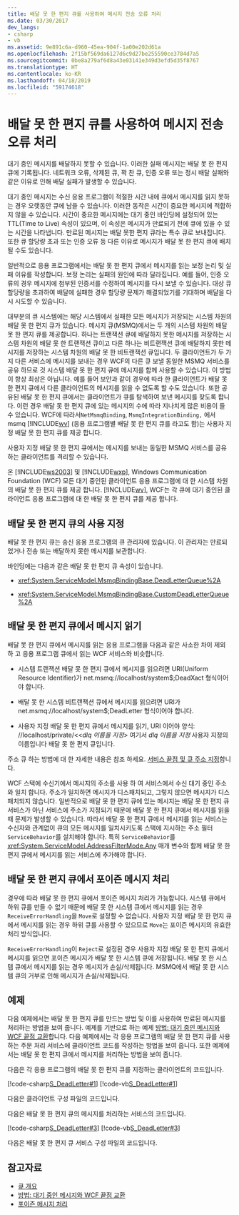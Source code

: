 ```yaml
---
title: 배달 못 한 편지 큐를 사용하여 메시지 전송 오류 처리
ms.date: 03/30/2017
dev_langs:
- csharp
- vb
ms.assetid: 9e891c6a-d960-45ea-904f-1a00e202d61a
ms.openlocfilehash: 2f15bf569da6127d6c9d27be255590ce3784d7a5
ms.sourcegitcommit: 0be8a279af6d8a43e03141e349d3efd5d35f8767
ms.translationtype: HT
ms.contentlocale: ko-KR
ms.lasthandoff: 04/18/2019
ms.locfileid: "59174618"
---
```

# <a name="using-dead-letter-queues-to-handle-message-transfer-failures"></a>배달 못 한 편지 큐를 사용하여 메시지 전송 오류 처리
대기 중인 메시지를 배달하지 못할 수 있습니다. 이러한 실패 메시지는 배달 못 한 편지 큐에 기록됩니다. 네트워크 오류, 삭제된 큐, 꽉 찬 큐, 인증 오류 또는 정시 배달 실패와 같은 이유로 인해 배달 실패가 발생할 수 있습니다.  
  
 대기 중인 메시지는 수신 응용 프로그램이 적절한 시간 내에 큐에서 메시지를 읽지 못하는 경우 오랫동안 큐에 남을 수 있습니다. 이러한 동작은 시간이 중요한 메시지에 적합하지 않을 수 있습니다. 시간이 중요한 메시지에는 대기 중인 바인딩에 설정되어 있는 TTL(Time to Live) 속성이 있으며, 이 속성은 메시지가 만료되기 전에 큐에 있을 수 있는 시간을 나타냅니다. 만료된 메시지는 배달 못한 편지 큐라는 특수 큐로 보내집니다. 또한 큐 할당량 초과 또는 인증 오류 등 다른 이유로 메시지가 배달 못 한 편지 큐에 배치될 수도 있습니다.  
  
 일반적으로 응용 프로그램에서는 배달 못 한 편지 큐에서 메시지를 읽는 보정 논리 및 실패 이유를 작성합니다. 보정 논리는 실패의 원인에 따라 달라집니다. 예를 들어, 인증 오류의 경우 메시지에 첨부된 인증서를 수정하여 메시지를 다시 보낼 수 있습니다. 대상 큐 할당량을 초과하여 배달에 실패한 경우 할당량 문제가 해결되었기를 기대하며 배달을 다시 시도할 수 있습니다.  
  
 대부분의 큐 시스템에는 해당 시스템에서 실패한 모든 메시지가 저장되는 시스템 차원의 배달 못 한 편지 큐가 있습니다. 메시지 큐(MSMQ)에서는 두 개의 시스템 차원의 배달 못 한 편지 큐를 제공합니다. 하나는 트랜잭션 큐에 배달하지 못한 메시지를 저장하는 시스템 차원의 배달 못 한 트랜잭션 큐이고 다른 하나는 비트랜잭션 큐에 배달하지 못한 메시지를 저장하는 시스템 차원의 배달 못 한 비트랜잭션 큐입니다. 두 클라이언트가 두 가지 다른 서비스에 메시지를 보내는 경우 WCF의 다른 큐 보낼 동일한 MSMQ 서비스를 공유 하므로 것 시스템 배달 못 한 편지 큐에 메시지를 함께 사용할 수 있습니다. 이 방법이 항상 최상은 아닙니다. 예를 들어 보안과 같이 경우에 따라 한 클라이언트가 배달 못 한 편지 큐에서 다른 클라이언트의 메시지를 읽을 수 없도록 할 수도 있습니다. 또한 공유된 배달 못 한 편지 큐에서는 클라이언트가 큐를 탐색하여 보낸 메시지를 찾도록 합니다. 이런 경우 배달 못 한 편지 큐에 있는 메시지의 수에 따라 지나치게 많은 비용이 들 수 있습니다. WCF에 따라서`NetMsmqBinding`, `MsmqIntegrationBinding,` 에서 msmq [!INCLUDE[wv](../../../../includes/wv-md.md)] (응용 프로그램별 배달 못 한 편지 큐를 라고도 함)는 사용자 지정 배달 못 한 편지 큐를 제공 합니다.  
  
 사용자 지정 배달 못 한 편지 큐에서는 메시지를 보내는 동일한 MSMQ 서비스를 공유하는 클라이언트를 격리할 수 있습니다.  
  
 온 [!INCLUDE[ws2003](../../../../includes/ws2003-md.md)] 및 [!INCLUDE[wxp](../../../../includes/wxp-md.md)], Windows Communication Foundation (WCF) 모든 대기 중인된 클라이언트 응용 프로그램에 대 한 시스템 차원의 배달 못 한 편지 큐를 제공 합니다. [!INCLUDE[wv](../../../../includes/wv-md.md)], WCF는 각 큐에 대기 중인된 클라이언트 응용 프로그램에 대 한 배달 못 한 편지 큐를 제공 합니다.  
  
## <a name="specifying-use-of-the-dead-letter-queue"></a>배달 못 한 편지 큐의 사용 지정  
 배달 못 한 편지 큐는 송신 응용 프로그램의 큐 관리자에 있습니다. 이 관리자는 만료되었거나 전송 또는 배달하지 못한 메시지를 보관합니다.  
  
 바인딩에는 다음과 같은 배달 못 한 편지 큐 속성이 있습니다.  
  
-   <xref:System.ServiceModel.MsmqBindingBase.DeadLetterQueue%2A>  
  
-   <xref:System.ServiceModel.MsmqBindingBase.CustomDeadLetterQueue%2A>  
  
## <a name="reading-messages-from-the-dead-letter-queue"></a>배달 못 한 편지 큐에서 메시지 읽기  
 배달 못 한 편지 큐에서 메시지를 읽는 응용 프로그램을 다음과 같은 사소한 차이 제외 하 고 응용 프로그램 큐에서 읽는 WCF 서비스와 비슷합니다.  
  
-   시스템 트랜잭션 배달 못 한 편지 큐에서 메시지를 읽으려면 URI(Uniform Resource Identifier)가 net.msmq://localhost/system$;DeadXact 형식이어야 합니다.  
  
-   배달 못 한 시스템 비트랜잭션 큐에서 메시지를 읽으려면 URI가 net.msmq://localhost/system$;DeadLetter 형식이어야 합니다.  
  
-   사용자 지정 배달 못 한 편지 큐에서 메시지를 읽기, URI 이어야 양식: //localhost/private/<\<*dlq 이름을 지정*> 여기서 *dlq 이름을 지정* 사용자 지정의 이름입니다 배달 못 한 편지 큐입니다.  
  
 주소 큐 하는 방법에 대 한 자세한 내용은 참조 하세요. [서비스 끝점 및 큐 주소 지정](../../../../docs/framework/wcf/feature-details/service-endpoints-and-queue-addressing.md)합니다.  
  
 WCF 스택에 수신기에서 메시지의 주소를 사용 하 여 서비스에서 수신 대기 중인 주소와 일치 합니다. 주소가 일치하면 메시지가 디스패치되고, 그렇지 않으면 메시지가 디스패치되지 않습니다. 일반적으로 배달 못 한 편지 큐에 있는 메시지는 배달 못 한 편지 큐 서비스가 아닌 서비스에 주소가 지정되기 때문에 배달 못 한 편지 큐에서 메시지를 읽을 때 문제가 발생할 수 있습니다. 따라서 배달 못 한 편지 큐에서 메시지를 읽는 서비스는 수신자와 관계없이 큐의 모든 메시지를 일치시키도록 스택에 지시하는 주소 필터 `ServiceBehavior`를 설치해야 합니다. 특히 `ServiceBehavior`를 <xref:System.ServiceModel.AddressFilterMode.Any> 매개 변수와 함께 배달 못 한 편지 큐에서 메시지를 읽는 서비스에 추가해야 합니다.  
  
## <a name="poison-message-handling-from-the-dead-letter-queue"></a>배달 못 한 편지 큐에서 포이즌 메시지 처리  
 경우에 따라 배달 못 한 편지 큐에서 포이즌 메시지 처리가 가능합니다. 시스템 큐에서 하위 큐를 만들 수 없기 때문에 배달 못 한 시스템 큐에서 메시지를 읽는 경우 `ReceiveErrorHandling`을 `Move`로 설정할 수 없습니다. 사용자 지정 배달 못 한 편지 큐에서 메시지를 읽는 경우 하위 큐를 사용할 수 있으므로 `Move`는 포이즌 메시지의 유효한 처리 방식입니다.  
  
 `ReceiveErrorHandling`이 `Reject`로 설정된 경우 사용자 지정 배달 못 한 편지 큐에서 메시지를 읽으면 포이즌 메시지가 배달 못 한 시스템 큐에 저장됩니다. 배달 못 한 시스템 큐에서 메시지를 읽는 경우 메시지가 손실/삭제됩니다. MSMQ에서 배달 못 한 시스템 큐의 거부로 인해 메시지가 손실/삭제됩니다.  
  
## <a name="example"></a>예제  
 다음 예제에서는 배달 못 한 편지 큐를 만드는 방법 및 이를 사용하여 만료된 메시지를 처리하는 방법을 보여 줍니다. 예제를 기반으로 하는 예제 [방법: 대기 중인 메시지와 WCF 끝점 교환](../../../../docs/framework/wcf/feature-details/how-to-exchange-queued-messages-with-wcf-endpoints.md)합니다. 다음 예제에서는 각 응용 프로그램의 배달 못 한 편지 큐를 사용하는 주문 처리 서비스에 클라이언트 코드를 작성하는 방법을 보여 줍니다. 또한 예제에서는 배달 못 한 편지 큐에서 메시지를 처리하는 방법을 보여 줍니다.  
  
 다음은 각 응용 프로그램의 배달 못 한 편지 큐를 지정하는 클라이언트의 코드입니다.  
  
 [!code-csharp[S_DeadLetter#1](../../../../samples/snippets/csharp/VS_Snippets_CFX/s_deadletter/cs/client.cs#1)]
 [!code-vb[S_DeadLetter#1](../../../../samples/snippets/visualbasic/VS_Snippets_CFX/s_deadletter/vb/client.vb#1)]  
  
 다음은 클라이언트 구성 파일의 코드입니다.  

 다음은 배달 못 한 편지 큐의 메시지를 처리하는 서비스의 코드입니다.  
  
 [!code-csharp[S_DeadLetter#3](../../../../samples/snippets/csharp/VS_Snippets_CFX/s_deadletter/cs/dlservice.cs#3)]
 [!code-vb[S_DeadLetter#3](../../../../samples/snippets/visualbasic/VS_Snippets_CFX/s_deadletter/vb/dlservice.vb#3)]  
  
 다음은 배달 못 한 편지 큐 서비스 구성 파일의 코드입니다.  

## <a name="see-also"></a>참고자료

- [큐 개요](../../../../docs/framework/wcf/feature-details/queues-overview.md)
- [방법: 대기 중인 메시지와 WCF 끝점 교환](../../../../docs/framework/wcf/feature-details/how-to-exchange-queued-messages-with-wcf-endpoints.md)
- [포이즌 메시지 처리](../../../../docs/framework/wcf/feature-details/poison-message-handling.md)
